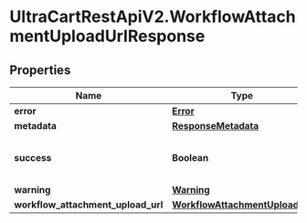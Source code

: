 # UltraCartRestApiV2.WorkflowAttachmentUploadUrlResponse

## Properties

Name | Type | Description | Notes
------------ | ------------- | ------------- | -------------
**error** | [**Error**](Error.md) |  | [optional] 
**metadata** | [**ResponseMetadata**](ResponseMetadata.md) |  | [optional] 
**success** | **Boolean** | Indicates if API call was successful | [optional] 
**warning** | [**Warning**](Warning.md) |  | [optional] 
**workflow_attachment_upload_url** | [**WorkflowAttachmentUploadUrl**](WorkflowAttachmentUploadUrl.md) |  | [optional] 


